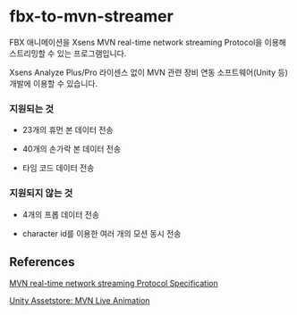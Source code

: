 # fbx-to-mvn-streamer

FBX 애니메이션을 Xsens MVN real-time network streaming Protocol을 이용해 스트리밍할 수 있는 프로그램입니다.

Xsens Analyze Plus/Pro 라이센스 없이 MVN 관련 장비 연동 소프트웨어(Unity 등) 개발에 이용할 수 있습니다.

### 지원되는 것

- 23개의 휴먼 본 데이터 전송

- 40개의 손가락 본 데이터 전송

- 타임 코드 데이터 전송

### 지원되지 않는 것

- 4개의 프롭 데이터 전송

- character id를 이용한 여러 개의 모션 동시 전송

## References

[MVN real-time network streaming Protocol Specification](https://movella.my.salesforce.com/sfc/p/09000007xxr9/a/09000000S801/cPVPGjXbSD5Tfm8JyXWyyc.7wuSg56MLVWVKNVgSKJA)

[Unity Assetstore: MVN Live Animation](https://assetstore.unity.com/packages/3d/animations/mvn-live-animation-11338)